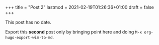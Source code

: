 +++
title = "Post 2"
lastmod = 2021-02-19T01:26:36+01:00
draft = false
+++

This post has no date.

Export this **second** post only by bringing point here and doing `M-x org-hugo-export-wim-to-md`.
